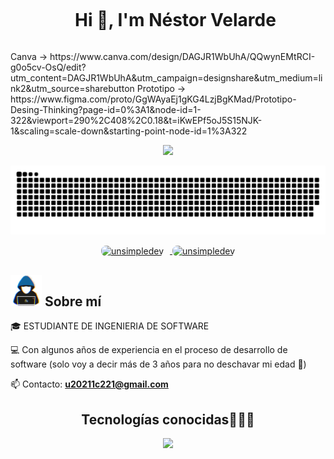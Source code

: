 <div id="user-content-toc">
  <ul align="center">
    <summary><h1 style="display: inline-block">Hi 👋, I'm Néstor Velarde</h1></summary>
  </ul>
</div>
Canva ->  https://www.canva.com/design/DAGJR1WbUhA/QQwynEMtRCI-g0o5cv-OsQ/edit?utm_content=DAGJR1WbUhA&utm_campaign=designshare&utm_medium=link2&utm_source=sharebutton
Prototipo -> https://www.figma.com/proto/GgWAyaEj1gKG4LzjBgKMad/Prototipo-Desing-Thinking?page-id=0%3A1&node-id=1-322&viewport=290%2C408%2C0.18&t=iKwEPf5oJ5S15NJK-1&scaling=scale-down&starting-point-node-id=1%3A322 



<p align="center"> <a href="https://github.com/DenverCoder1/readme-typing-svg"><img src="https://readme-typing-svg.herokuapp.com?font=Time+New+Roman&color=cyan&size=25&center=true&vCenter=true&width=600&height=100&lines=Aprendiendo+y+creciendo+cada+d%C3%ADa.;Bienvenido+a+mi+mundo+GitHub,;Donde+comparto+mi+pasion,;por+la+programacion.;Gracias+por+visitar+mi+perfil.;Juntos+podemos+crear+algo+asombroso."></a> </p>

<!--- snake -->
<div align="center">
  <img  src="https://github.com/1999AZZAR/1999AZZAR/blob/readme/resources/img/grid-snake.svg"
       alt="snake" /></a>
</div>
<p align="center">
    <a href="https://www.linkedin.com/in/velarde123?lipi=urn%3Ali%3Apage%3Ad_flagship3_profile_view_base_contact_details%3B9Ax3RgMmRu%2BLtEitNzkmXg%3D%3D" target="blank">
        <img align="center" src="https://img.shields.io/badge/LinkedIn-0077B5?style=for-the-badge&logo=linkedin&logoColor=white" alt="unsimpledev" style="border-radius: 8px; margin-right: 10px;"/>
    </a>
    <a href="https://www.instagram.com/velardesoft?igsh=ejE5MzFubG03bTcx" target="blank">
        <img align="center" src="https://img.shields.io/badge/Instagram-E4405F?style=for-the-badge&logo=instagram&logoColor=white" alt="unsimpledev" style="border-radius: 8px;"/>
    </a>
</p>


## <picture><img src = "https://github.com/0xAbdulKhalid/0xAbdulKhalid/raw/main/assets/mdImages/about_me.gif" width = 50px></picture> **Sobre mí**


<p align="left">
🎓 ESTUDIANTE DE INGENIERIA DE SOFTWARE

💻 Con algunos años de experiencia en el proceso de desarrollo de software (solo voy a decir más de 3 años para no deschavar mi edad 🙈)

📫 Contacto: **u20211c221@gmail.com**


<h2 align="center">Tecnologías conocidas👨🏻‍💻</h2>
<!--tech stack icons-->

<p align="center">
  <a href="https://skillicons.dev">
    <img src="https://skillicons.dev/icons?i=c,cs,cpp,java,php,dart,flutter,py,dotnet,css,html,js,nodejs,mysql,sqlite,firebase,git,github,docker,materialui,postman,eclipse,vscode,bash,linux,ai,rider,webstorm,ps&perline=12" />
  </a>
</p>


